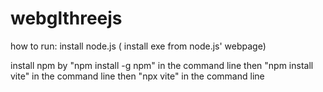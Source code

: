 # webglthreejs

how to run:
install node.js ( install exe from node.js' webpage)

install npm by "npm install -g npm" in the command line
then "npm install vite" in the command line
then "npx vite" in the command line

